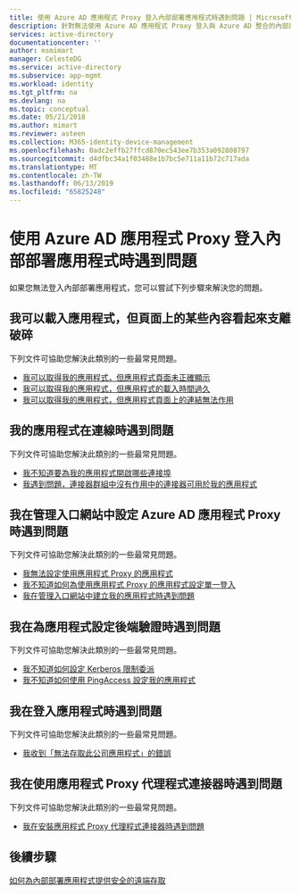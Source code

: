 ```yaml
---
title: 使用 Azure AD 應用程式 Proxy 登入內部部署應用程式時遇到問題 | Microsoft Docs
description: 針對無法使用 Azure AD 應用程式 Proxy 登入與 Azure AD 整合的內部部署應用程式時的常見問題進行疑難排解
services: active-directory
documentationcenter: ''
author: msmimart
manager: CelesteDG
ms.service: active-directory
ms.subservice: app-mgmt
ms.workload: identity
ms.tgt_pltfrm: na
ms.devlang: na
ms.topic: conceptual
ms.date: 05/21/2018
ms.author: mimart
ms.reviewer: asteen
ms.collection: M365-identity-device-management
ms.openlocfilehash: 0adc2effb27ffcd870ec543ee7b353a092808797
ms.sourcegitcommit: d4dfbc34a1f03488e1b7bc5e711a11b72c717ada
ms.translationtype: MT
ms.contentlocale: zh-TW
ms.lasthandoff: 06/13/2019
ms.locfileid: "65825248"
---
```

# <a name="problems-signing-in-to-an-on-premises-application-using-the-azure-ad-application-proxy"></a>使用 Azure AD 應用程式 Proxy 登入內部部署應用程式時遇到問題

如果您無法登入內部部署應用程式，您可以嘗試下列步驟來解決您的問題。

## <a name="i-can-load-my-application-but-something-on-the-page-looks-broken"></a>我可以載入應用程式，但頁面上的某些內容看起來支離破碎

下列文件可協助您解決此類別的一些最常見問題。

  * [我可以取得我的應用程式，但應用程式頁面未正確顯示](application-proxy-page-appearance-broken-problem.md)
  * [我可以取得我的應用程式，但應用程式的載入時間過久](application-proxy-page-load-speed-problem.md)
  * [我可以取得我的應用程式，但應用程式頁面上的連結無法作用](application-proxy-page-links-broken-problem.md)

## <a name="im-having-a-connectivity-problem-my-application"></a>我的應用程式在連線時遇到問題
  下列文件可協助您解決此類別的一些最常見問題。
  * [我不知道要為我的應用程式開啟哪些連接埠](application-proxy-connectivity-ports-how-to.md)
  * [我遇到問題，連接器群組中沒有作用中的連接器可用於我的應用程式](application-proxy-connectivity-no-working-connector.md)

## <a name="im-having-a-problem-configuring-the-azure-ad-application-proxy-in-the-admin-portal"></a>我在管理入口網站中設定 Azure AD 應用程式 Proxy 時遇到問題
  下列文件可協助您解決此類別的一些最常見問題。
  * [我無法設定使用應用程式 Proxy 的應用程式](application-proxy-config-how-to.md)
  * [我不知道如何為使用應用程式 Proxy 的應用程式設定單一登入](application-proxy-config-sso-how-to.md)
  * [我在管理入口網站中建立我的應用程式時遇到問題](application-proxy-config-problem.md)

## <a name="im-having-a-problem-setting-up-back-end-authentication-to-my-application"></a>我在為應用程式設定後端驗證時遇到問題
  下列文件可協助您解決此類別的一些最常見問題。
  * [我不知道如何設定 Kerberos 限制委派](application-proxy-back-end-kerberos-constrained-delegation-how-to.md)
  * [我不知道如何使用 PingAccess 設定我的應用程式](application-proxy-back-end-ping-access-how-to.md)

## <a name="im-having-a-problem-when-signing-in-to-my-application"></a>我在登入應用程式時遇到問題
  下列文件可協助您解決此類別的一些最常見問題。
  * [我收到「無法存取此公司應用程式」的錯誤](application-proxy-sign-in-bad-gateway-timeout-error.md)

## <a name="im-having-a-problem-with-the-application-proxy-agent-connector"></a>我在使用應用程式 Proxy 代理程式連接器時遇到問題
  下列文件可協助您解決此類別的一些最常見問題。
  * [我在安裝應用程式 Proxy 代理程式連接器時遇到問題](application-proxy-connector-installation-problem.md)

## <a name="next-steps"></a>後續步驟
[如何為內部部署應用程式提供安全的遠端存取](application-proxy.md)
